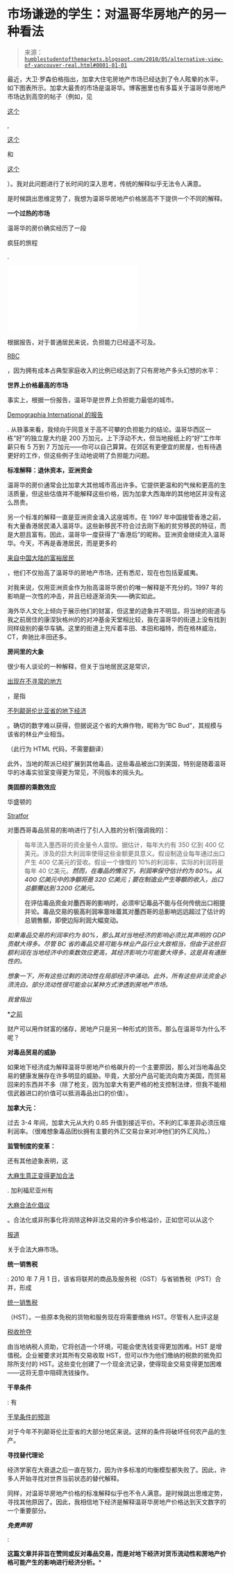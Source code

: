 <!--yml

类别：未分类

date: 2024-05-18 00:13:32

-->

# 市场谦逊的学生：对温哥华房地产的另一种看法

> 来源：[`humblestudentofthemarkets.blogspot.com/2010/05/alternative-view-of-vancouver-real.html#0001-01-01`](https://humblestudentofthemarkets.blogspot.com/2010/05/alternative-view-of-vancouver-real.html#0001-01-01)

最近，大卫·罗森伯格指出，加拿大住宅房地产市场已经达到了令人眩晕的水平，如下图表所示。加拿大最贵的市场是温哥华。博客圈里也有多篇关于温哥华房地产市场达到高空的帖子（例如，见

[这个](http://paul.kedrosky.com/archives/2010/04/from_the_its_di.html)

,

[这个](http://paul.kedrosky.com/archives/2010/04/vancouver_the_l.html)

和

[这个](http://www.crackshackormansion.com/)

）。我对此问题进行了长时间的深入思考，传统的解释似乎无法令人满意。

是时候跳出思维定势了，我想为温哥华房地产价格居高不下提供一个不同的解释。

**一个过热的市场**

温哥华的房价确实经历了一段

疯狂的旅程

.

<param name="movie" value="//www.youtube.com/v/hqOn5XEm86A&amp;color1=0xb1b1b1&amp;color2=0xd0d0d0&amp;hl=en_US&amp;feature=player_detailpage&amp;fs=1"><param name="allowFullScreen" value="true"><param name="allowScriptAccess" value="always"><embed src="//www.youtube.com/v/hqOn5XEm86A&amp;color1=0xb1b1b1&amp;color2=0xd0d0d0&amp;hl=en_US&amp;feature=player_detailpage&amp;fs=1" type="application/x-shockwave-flash" allowfullscreen="true" allowscriptaccess="always">

根据报告，对于普通居民来说，负担能力已经遥不可及。

[RBC](http://www.rbc.com/economics/market/pdf/house.pdf)

，因为拥有成本占典型家庭收入的比例已经达到了只有房地产多头幻想的水平：

**世界上价格最高的市场**

事实上，根据一份报告，温哥华是世界上负担能力最低的城市。

[Demographia International 的报告](http://www.cbc.ca/consumer/story/2010/01/26/consumer-home-affordability.html)

. 从轶事来看，我倾向于同意关于高不可攀的负担能力的结论。温哥华西区一栋“好”的独立屋大约是 200 万加元，上下浮动不大，但当地报纸上的“好”工作年薪只有 5 万到 7 万加元——你可以自己算算。在郊区有更便宜的房屋，也有待遇更好的工作，但这些例子生动地说明了负担能力问题。

**标准解释：退休资本，亚洲资金**

温哥华的房价通常会比加拿大其他城市高出许多。它提供更温和的气候和更高的生活质量，但这些估值并不能解释这些价格，因为加拿大西海岸的其他地区并没有这么昂贵。

另一个标准的解释一直是亚洲资金涌入这座城市。在 1997 年中国接管香港之前，有大量香港居民涌入温哥华。这些新移民不符合过去刚下船的贫穷移民的特征，而是大胆且富有。因此，温哥华一度获得了“香港后”的昵称。亚洲资金继续流入温哥华。今天，不再是香港居民，而是更多的

[来自中国大陆的富裕居民](http://www.marketwatch.com/story/follow-the-money-from-mainland-china-2010-05-17)

，他们不仅抬高了温哥华的房地产市场，还有悉尼，现在也包括夏威夷。

对我来说，仅用亚洲资金作为抬高温哥华房价的唯一解释是不充分的。1997 年的影响是一次性的冲击，并且已经逐渐消失——确实如此。

海外华人文化上倾向于展示他们的财富，但这里的迹象并不明显。将当地的街道与我之前居住的康涅狄格州的的对冲基金天堂相比较，我在温哥华的街道上没有找到同样级别的豪华车辆。这里的街道上充斥着丰田、本田和福特，而在格林威治，CT，奔驰比丰田还多。

**房间里的大象**

很少有人谈论的一种解释，但关于当地居民这是常识，

[出现在不寻常的地方](http://www.vancouversun.com/news/Respected+businessmen+hiked+into+with+backpacks/3039859/story.html)

，是指

[不列颠哥伦比亚省的地下经济](http://www.minyanville.com/audiovideo/446/40/23)

。确切的数字难以获得，但据说这个省的大麻作物，昵称为“BC Bud”，其规模与该省的林业产业相当。

（此行为 HTML 代码，不需要翻译）

此外，当地的帮派已经扩展到其他毒品，这些毒品被出口到美国，特别是随着温哥华的冰毒实验室变得更为常见，不同版本的摇头丸。

**类固醇的乘数效应**

华盛顿的

[Stratfor](http://fabiusmaximus.wordpress.com/2010/04/10/mexico-14/)

对墨西哥毒品贸易的影响进行了引人入胜的分析[强调我的]：

> 每年流入墨西哥的资金量令人震惊。据估计，每年大约有 350 亿到 400 亿美元。涉及的巨大利润率使得这些金额更具意义。假设制造业每年通过出口产生 400 亿美元的营收。假设一个慷慨的 10%的利润率，实际的利润将是每年 40 亿美元。***然而，在毒品的情况下，利润率保守估计约为 80%。从 400 亿美元中的净额将是 320 亿美元；要在制造业产生等额的收入，出口总额需达到 3200 亿美元。***
> 
> ****在评估毒品资金对墨西哥的影响时，必须牢记毒品不能与任何传统出口相提并论。毒品交易的极高利润率意味着其对墨西哥的总影响远远超过了估计的总销售额，即使边际利润大幅变动。****

*如果毒品交易的利润率约为 80%，那么其对当地经济的影响必须比其声明的 GDP 贡献大得多。尽管 BC 省的毒品交易可能与林业产品行业大致相当，但由于这些巨额利润在当地经济中的乘数效应更高，其经济影响力可能要大得多，这是具有通胀性的。*

*想象一下，所有这些过剩的流动性在局部经济中涌动。此外，所有这些非法资金必须洗白。部分流动性很可能会以某种方式渗透到房地产市场。*

*我曾指出*

*[之前](http://humblestudentofthemarkets.blogspot.com/2010/04/game-changer-in-china.html)

财产可以用作财富的储存，房地产只是另一种形式的货币。那么在温哥华为什么不呢？

**对毒品贸易的威胁**

如果地下经济成为解释温哥华房地产价格飙升的一个主要原因，那么对当地毒品交易的健康发展存在许多明显的威胁。毕竟，大部分产品可能流向南方美国，而贸易回来的东西并不多（除了枪支，因为加拿大有更严格的枪支控制法律，但我不能相信武器进口的价值可以抵消毒品出口的价值）。

**加拿大元：**

过去 3-4 年间，加拿大元从大约 0.85 升值到接近平价。不利的汇率差异必须压缩利润率。（很难想象毒品团伙拥有主要的外汇交易台来对冲他们的外汇风险。）

**监管制度的变革：**

还有其他迹象表明，这

[大麻生意正变得更加合法](http://247wallst.com/2009/04/03/legalized-medical-marijuana-company-now-public-really-cviv/)

. 加利福尼亚州有

[大麻合法化倡议](http://articles.latimes.com/2010/mar/25/local/la-me-marijuana-initiative25-2010mar25)

。合法化或非刑事化将消除这种非法交易的许多价格溢价，正如您可以从这个

[报道](http://www.npr.org/blogs/money/2010/05/marijuana_economics_wholesale.html)

关于合法大麻市场。

**统一销售税**

: 2010 年 7 月 1 日，该省将联邦的商品及服务税（GST）与省销售税（PST）合并，形成

[统一销售税](http://hst.blog.gov.bc.ca/)

（HST）。一些原本免税的货物和服务现在将需要缴纳 HST。尽管有人批评这是

[税收抢夺](http://www.vancouversun.com/List+reveals+dozens+items+affected/3031616/story.html)

由当地纳税人资助，它将创造一个环境，可能会使洗钱变得更加困难。HST 是增值税。企业被要求对其所有交易收取 HST，但可以作为他们缴纳的税款的抵免扣除所支付的 HST。这些变化创建了一个现金流记录，使得现金交易变得更加困难——这将无意中阻碍洗钱操作。

**干旱条件**

: 有

[干旱条件的预测](http://www.vancouversun.com/Drought+forecast+much+Environment+Minister/2999424/story.html)

对于今年不列颠哥伦比亚省的大部分地区来说。这样的条件将破坏任何农产品的生产。

**寻找替代理论**

经济学家在大衰退之后一直在努力，因为许多标准的均衡模型都失败了。因此，许多人开始寻找对世界当前状态的替代解释。

同样，对温哥华房地产价格的标准解释似乎也不令人满意。是时候跳出思维定势，寻找其他原因了。因此，我相信地下经济是解释温哥华房地产价格达到天文数字的一个重要部分。

***免责声明***

:

**这篇文章并非旨在赞同或反对毒品交易，而是对地下经济对货币流动性和房地产价格可能产生的影响进行经济分析。***
